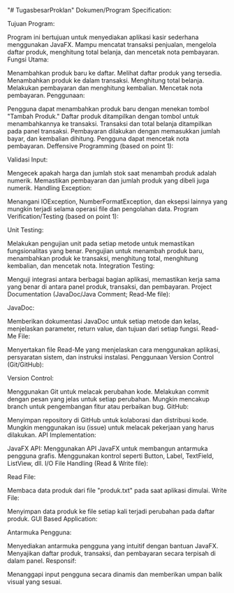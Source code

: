 "# TugasbesarProklan" 
Dokumen/Program Specification:

Tujuan Program:

Program ini bertujuan untuk menyediakan aplikasi kasir sederhana menggunakan JavaFX.
Mampu mencatat transaksi penjualan, mengelola daftar produk, menghitung total belanja, dan mencetak nota pembayaran.
Fungsi Utama:

Menambahkan produk baru ke daftar.
Melihat daftar produk yang tersedia.
Menambahkan produk ke dalam transaksi.
Menghitung total belanja.
Melakukan pembayaran dan menghitung kembalian.
Mencetak nota pembayaran.
Penggunaan:

Pengguna dapat menambahkan produk baru dengan menekan tombol "Tambah Produk."
Daftar produk ditampilkan dengan tombol untuk menambahkannya ke transaksi.
Transaksi dan total belanja ditampilkan pada panel transaksi.
Pembayaran dilakukan dengan memasukkan jumlah bayar, dan kembalian dihitung.
Pengguna dapat mencetak nota pembayaran.
Deffensive Programming (based on point 1):

Validasi Input:

Mengecek apakah harga dan jumlah stok saat menambah produk adalah numerik.
Memastikan pembayaran dan jumlah produk yang dibeli juga numerik.
Handling Exception:

Menangani IOException, NumberFormatException, dan eksepsi lainnya yang mungkin terjadi selama operasi file dan pengolahan data.
Program Verification/Testing (based on point 1):

Unit Testing:

Melakukan pengujian unit pada setiap metode untuk memastikan fungsionalitas yang benar.
Pengujian untuk menambah produk baru, menambahkan produk ke transaksi, menghitung total, menghitung kembalian, dan mencetak nota.
Integration Testing:

Menguji integrasi antara berbagai bagian aplikasi, memastikan kerja sama yang benar di antara panel produk, transaksi, dan pembayaran.
Project Documentation (JavaDoc/Java Comment; Read-Me file):

JavaDoc:

Memberikan dokumentasi JavaDoc untuk setiap metode dan kelas, menjelaskan parameter, return value, dan tujuan dari setiap fungsi.
Read-Me File:

Menyertakan file Read-Me yang menjelaskan cara menggunakan aplikasi, persyaratan sistem, dan instruksi instalasi.
Penggunaan Version Control (Git/GitHub):

Version Control:

Menggunakan Git untuk melacak perubahan kode.
Melakukan commit dengan pesan yang jelas untuk setiap perubahan.
Mungkin mencakup branch untuk pengembangan fitur atau perbaikan bug.
GitHub:

Menyimpan repository di GitHub untuk kolaborasi dan distribusi kode.
Mungkin menggunakan isu (issue) untuk melacak pekerjaan yang harus dilakukan.
API Implementation:

JavaFX API:
Menggunakan API JavaFX untuk membangun antarmuka pengguna grafis.
Menggunakan kontrol seperti Button, Label, TextField, ListView, dll.
I/O File Handling (Read & Write file):

Read File:

Membaca data produk dari file "produk.txt" pada saat aplikasi dimulai.
Write File:

Menyimpan data produk ke file setiap kali terjadi perubahan pada daftar produk.
GUI Based Application:

Antarmuka Pengguna:

Menyediakan antarmuka pengguna yang intuitif dengan bantuan JavaFX.
Menyajikan daftar produk, transaksi, dan pembayaran secara terpisah di dalam panel.
Responsif:

Menanggapi input pengguna secara dinamis dan memberikan umpan balik visual yang sesuai.
